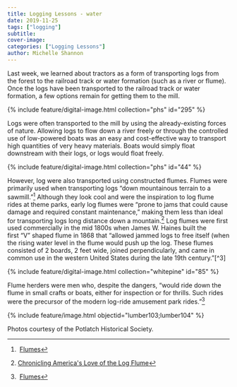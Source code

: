 ```yaml
---
title: Logging Lessons - water
date: 2019-11-25
tags: ["logging"]
subtitle: 
cover-image: 
categories: ["Logging Lessons"]
author: Michelle Shannon
---
```


Last week, we learned about tractors as a form of transporting logs from the forest to the railroad track or water formation (such as a river or flume). Once the logs have been transported to the railroad track or water formation, a few options remain for getting them to the mill.

{% include feature/digital-image.html collection="phs" id="295" %}

Logs were often transported to the mill by using the already-existing forces of nature. Allowing logs to flow down a river freely or through the controlled use of low-powered boats was an easy and cost-effective way to transport high quantities of very heavy materials. Boats would simply float downstream with their logs, or logs would float freely.

{% include feature/digital-image.html collection="phs" id="44" %}

However, log were also transported using constructed flumes. Flumes were primarily used when transporting logs “down mountainous terrain to a sawmill.”[^1] Although they look cool and were the inspiration to log flume rides at theme parks, early log flumes were “prone to jams that could cause damage and required constant maintenance,” making them less than ideal for transporting logs long distance down a mountain.[^2] Log flumes were first used commercially in the mid 1800s when James W. Haines built the first “V” shaped flume in 1868 that “allowed jammed logs to free itself (when the rising water level in the flume would push up the log. These flumes consisted of 2 boards, 2 feet wide, joined perpendicularly, and came in common use in the western United States during the late 19th century.”[^3]

{% include feature/digital-image.html collection="whitepine" id="85" %}

Flume herders were men who, despite the dangers, “would ride down the flume in small crafts or boats, either for inspection or for thrills. Such rides were the precursor of the modern log-ride amusement park rides.”[^1]

{% include feature/image.html objectid="lumber103;lumber104" %}

Photos courtesy of the Potlatch Historical Society.

[^1]: [Flumes](https://www.mendorailhistory.org/1_logging/flumes.htm)
[^2]: [Chronicling America's Love of the Log Flume](https://www.atlasobscura.com/articles/why-are-log-flumes-still-so-damn-popular)
